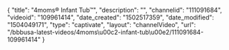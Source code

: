 {
    "title": "4moms&reg; Infant Tub&trade;",
    "description": "",
    "channelid": "111091684",
    "videoid": "109961414",
    "date_created": "1502517359",
    "date_modified": "1504049171",
    "type": "captivate",
    "layout": "channelVideo",
    "url": "\/bbbusa-latest-videos\/4moms\u00c2-infant-tub\u00e2\/111091684-109961414"
}
